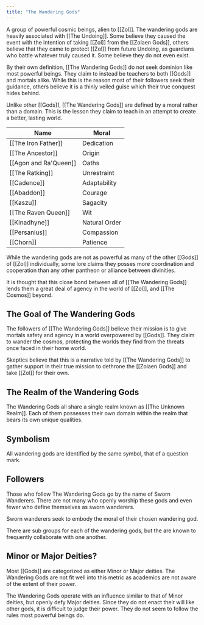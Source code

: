 ```yaml
---
title: "The Wandering Gods"
---
```

A group of powerful cosmic beings, alien to [[Zol]]. The wandering gods are heavily associated with [[The Undoing]]. Some believe they caused the event with the intention of taking [[Zol]] from the [[Zolaen Gods]], others believe that they came to protect [[Zol]] from future Undoing, as guardians who battle whatever truly caused it. Some believe they do not even exist.

By their own definition, [[The Wandering Gods]] do not seek dominion like most powerful beings. They claim to instead be teachers to both [[Gods]] and mortals alike. While this is the reason most of their followers seek their guidance, others believe it is a thinly veiled guise which their true conquest hides behind.

Unlike other [[Gods]], [[The Wandering Gods]] are defined by a moral rather than a domain. This is the lesson they claim to teach in an attempt to create a better, lasting world.

Name | Moral
------------ | ------------
[[The Iron Father]] | Dedication
[[The Ancestor]] | Origin
[[Agon and Ra'Queen]] | Oaths
[[The Ratking]] | Unrestraint
[[Cadence]] | Adaptability
[[Abaddon]] | Courage
[[Kaszu]] | Sagacity
[[The Raven Queen]] | Wit
[[Kinadhyne]] | Natural Order
[[Persanius]] | Compassion
[[Chorn]] | Patience 

While the wandering gods are not as powerful as many of the other [[Gods]] of [[Zol]] individually, some lore claims they posses more coordination and cooperation than any other pantheon or alliance between divinities.

It is thought that this close bond between all of [[The Wandering Gods]] lends them a great deal of agency in the world of [[Zol]], and [[The Cosmos]] beyond.

## The Goal of The Wandering Gods
The followers of [[The Wandering Gods]] believe their mission is to give mortals safety and agency in a world overpowered by [[Gods]]. They claim to wander the cosmos, protecting the worlds they find from the threats once faced in their home world.

Skeptics believe that this is a narrative told by [[The Wandering Gods]] to gather support in their true mission to dethrone the [[Zolaen Gods]] and take [[Zol]] for their own.

## The Realm of the Wandering Gods
The Wandering Gods all share a single realm known as [[The Unknown Realm]]. Each of them possesses their own domain within the realm that bears its own unique qualities.

## Symbolism
All wandering gods are identified by the same symbol, that of a question mark.

## Followers
Those who follow The Wandering Gods go by the name of Sworn Wanderers. There are not many who openly worship these gods and even fewer who define themselves as sworn wanderers.

Sworn wanderers seek to embody the moral of their chosen wandering god.

There are sub groups for each of the wandering gods, but the are known to frequently collaborate with one another.

## Minor or Major Deities?
Most [[Gods]] are categorized as either Minor or Major deities. The Wandering Gods are not fit well into this metric as academics are not aware of the extent of their power.

The Wandering Gods operate with an influence similar to that of Minor deities, but openly defy Major deities. Since they do not enact their will like other gods, it is difficult to judge their power. They do not seem to follow the rules most powerful beings do.